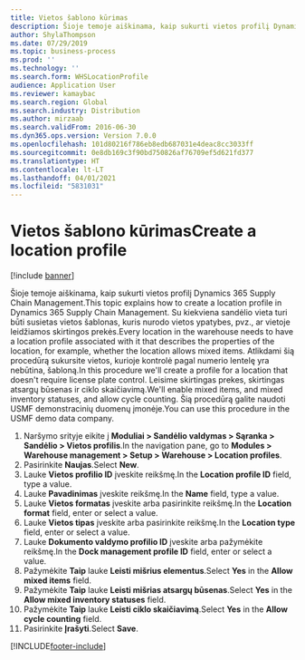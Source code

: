 ```yaml
---
title: Vietos šablono kūrimas
description: Šioje temoje aiškinama, kaip sukurti vietos profilį Dynamics 365 Supply Chain Management.
author: ShylaThompson
ms.date: 07/29/2019
ms.topic: business-process
ms.prod: ''
ms.technology: ''
ms.search.form: WHSLocationProfile
audience: Application User
ms.reviewer: kamaybac
ms.search.region: Global
ms.search.industry: Distribution
ms.author: mirzaab
ms.search.validFrom: 2016-06-30
ms.dyn365.ops.version: Version 7.0.0
ms.openlocfilehash: 101d80216f786eb8edb687031e4deac8cc3033ff
ms.sourcegitcommit: 0e8db169c3f90bd750826af76709ef5d621fd377
ms.translationtype: HT
ms.contentlocale: lt-LT
ms.lasthandoff: 04/01/2021
ms.locfileid: "5831031"
---
```

# <a name="create-a-location-profile"></a><span data-ttu-id="a81c8-103">Vietos šablono kūrimas</span><span class="sxs-lookup"><span data-stu-id="a81c8-103">Create a location profile</span></span>

[!include [banner](../../includes/banner.md)]

<span data-ttu-id="a81c8-104">Šioje temoje aiškinama, kaip sukurti vietos profilį Dynamics 365 Supply Chain Management.</span><span class="sxs-lookup"><span data-stu-id="a81c8-104">This topic explains how to create a location profile in Dynamics 365 Supply Chain Management.</span></span> <span data-ttu-id="a81c8-105">Su kiekviena sandėlio vieta turi būti susietas vietos šablonas, kuris nurodo vietos ypatybes, pvz., ar vietoje leidžiamos skirtingos prekės.</span><span class="sxs-lookup"><span data-stu-id="a81c8-105">Every location in the warehouse needs to have a location profile associated with it that describes the properties of the location, for example, whether the location allows mixed items.</span></span> <span data-ttu-id="a81c8-106">Atlikdami šią procedūrą sukursite vietos, kurioje kontrolė pagal numerio lentelę yra nebūtina, šabloną.</span><span class="sxs-lookup"><span data-stu-id="a81c8-106">In this procedure we'll create a profile for a location that doesn't require license plate control.</span></span> <span data-ttu-id="a81c8-107">Leisime skirtingas prekes, skirtingas atsargų būsenas ir ciklo skaičiavimą.</span><span class="sxs-lookup"><span data-stu-id="a81c8-107">We'll enable mixed items, and mixed inventory statuses, and allow cycle counting.</span></span> <span data-ttu-id="a81c8-108">Šią procedūrą galite naudoti USMF demonstracinių duomenų įmonėje.</span><span class="sxs-lookup"><span data-stu-id="a81c8-108">You can use this procedure in the USMF demo data company.</span></span>


1. <span data-ttu-id="a81c8-109">Naršymo srityje eikite į **Moduliai > Sandėlio valdymas > Sąranka > Sandėlio > Vietos profilis**.</span><span class="sxs-lookup"><span data-stu-id="a81c8-109">In the navigation pane, go to **Modules > Warehouse management > Setup > Warehouse > Location profiles**.</span></span>
2. <span data-ttu-id="a81c8-110">Pasirinkite **Naujas**.</span><span class="sxs-lookup"><span data-stu-id="a81c8-110">Select **New**.</span></span>
3. <span data-ttu-id="a81c8-111">Lauke **Vietos profilio ID** įveskite reikšmę.</span><span class="sxs-lookup"><span data-stu-id="a81c8-111">In the **Location profile ID** field, type a value.</span></span>
4. <span data-ttu-id="a81c8-112">Lauke **Pavadinimas** įveskite reikšmę.</span><span class="sxs-lookup"><span data-stu-id="a81c8-112">In the **Name** field, type a value.</span></span>
5. <span data-ttu-id="a81c8-113">Lauke **Vietos formatas** įveskite arba pasirinkite reikšmę.</span><span class="sxs-lookup"><span data-stu-id="a81c8-113">In the **Location format** field, enter or select a value.</span></span>
6. <span data-ttu-id="a81c8-114">Lauke **Vietos tipas** įveskite arba pasirinkite reikšmę.</span><span class="sxs-lookup"><span data-stu-id="a81c8-114">In the **Location type** field, enter or select a value.</span></span>
7. <span data-ttu-id="a81c8-115">Lauke **Dokumento valdymo profilio ID** įveskite arba pažymėkite reikšmę.</span><span class="sxs-lookup"><span data-stu-id="a81c8-115">In the **Dock management profile ID** field, enter or select a value.</span></span>
8. <span data-ttu-id="a81c8-116">Pažymėkite **Taip** lauke **Leisti mišrius elementus**.</span><span class="sxs-lookup"><span data-stu-id="a81c8-116">Select **Yes** in the **Allow mixed items** field.</span></span>
9. <span data-ttu-id="a81c8-117">Pažymėkite **Taip** lauke **Leisti mišrias atsargų būsenas**.</span><span class="sxs-lookup"><span data-stu-id="a81c8-117">Select **Yes** in the **Allow mixed inventory statuses** field.</span></span>
10. <span data-ttu-id="a81c8-118">Pažymėkite **Taip** lauke **Leisti ciklo skaičiavimą**.</span><span class="sxs-lookup"><span data-stu-id="a81c8-118">Select **Yes** in the **Allow cycle counting** field.</span></span>
11. <span data-ttu-id="a81c8-119">Pasirinkite **Įrašyti**.</span><span class="sxs-lookup"><span data-stu-id="a81c8-119">Select **Save**.</span></span>



[!INCLUDE[footer-include](../../../includes/footer-banner.md)]